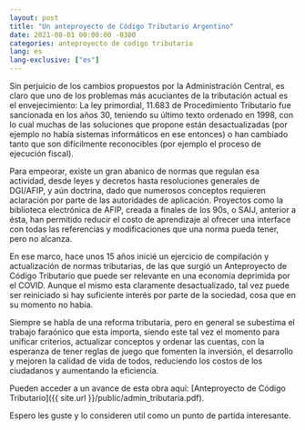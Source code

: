 ```yaml
---
layout: post
title: "Un anteproyecto de Código Tributario Argentino"
date: 2021-08-01 00:00:00 -0300
categories: anteproyecto de codigo tributario
lang: es
lang-exclusive: ["es"]
---
```


Sin perjuicio de los cambios propuestos por la Administración Central, es claro que uno de los problemas más acuciantes de la tributación actual es el envejecimiento: La ley primordial, 11.683 de Procedimiento Tributario fue sancionada en los años 30, teniendo su último texto ordenado en 1998, con lo cual muchas de las soluciones que propone están desactualizadas (por ejemplo no había sistemas informáticos en ese entonces) o han cambiado tanto que son difícilmente reconocibles (por ejemplo el proceso de ejecución fiscal).

Para empeorar, existe un gran abanico de normas que regulan esa actividad, desde leyes y decretos hasta resoluciones generales de DGI/AFIP, y aún doctrina, dado que numerosos conceptos requieren aclaración por parte de las autoridades de aplicación. Proyectos como la biblioteca electrónica de AFIP, creada a finales de los 90s, o SAIJ, anterior a ésta, han permitido reducir el costo de aprendizaje al ofrecer una interface con todas las referencias y modificaciones que una norma pueda tener, pero no alcanza.

En ese marco, hace unos 15 años inicié un ejercicio de compilación y actualización de normas tributarias, de las que surgió un Anteproyecto de Código Tributario que puede ser relevante en una economía deprimida por el COVID. Aunque el mismo esta claramente desactualizado, tal vez puede ser reiniciado si hay suficiente interés por parte de la sociedad, cosa que en su momento no había.

Siempre se habla de una reforma tributaria, pero en general se subestima el trabajo faraónico que esta importa, siendo este tal vez el momento para unificar criterios, actualizar conceptos y ordenar las cuentas, con la esperanza de tener reglas de juego que fomenten la inversión, el desarrollo y mejoren la calidad de vida de todos, reduciendo los costos de los ciudadanos y aumentando la eficiencia.

Pueden acceder a un avance de esta obra aquí: [Anteproyecto de Código Tributario]({{ site.url }}/public/admin_tributaria.pdf).

Espero les guste y lo consideren util como un punto de partida interesante.
